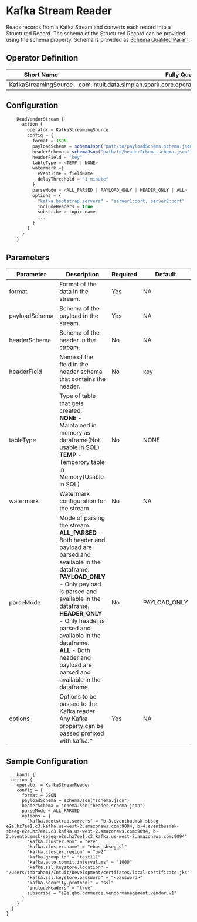 # Kafka Stream Reader

Reads records from a Kafka Stream and converts each record into a Structured Record. The schema of the Structured Record can be provided using the schema property. Schema is provided as [Schema Qualifed Param](../../../../qualified_param/schema_qualified_param.md). 

## Operator Definition

| Short Name | Fully Qualified Name |
|-----------|-------------|
| KafkaStreamingSource | com.intuit.data.simplan.spark.core.operators.sources.stream.KafkaStreamingSource |


## Configuration

``` javascript
    ReadVendorStream {
      action {
        operator = KafkaStreamingSource
        config = {
          format = JSON
          payloadSchema = schemaJson("path/to/payloadSchema.schema.json")
          headerSchema = schemaJson("path/to/headerSchema.schema.json")
          headerField = "key"
          tableType = <TEMP | NONE>
          watermark ={
            eventTime = fieldName
            delayThreshold = "1 minute"
          }
          parseMode = <ALL_PARSED | PAYLOAD_ONLY | HEADER_ONLY | ALL>
          options = {
            "kafka.bootstrap.servers" = "server1:port, server2:port"
            includeHeaders = true
            subscribe = topic-name
            ...
          }
        }
      }
    }
```

## Parameters

| Parameter | Description | Required | Default |
|-----------|-------------|----------|---------|
| format | Format of the data in the stream. | Yes | NA |
| payloadSchema | Schema of the payload in the stream. | Yes | NA |
| headerSchema | Schema of the header in the stream. | No | NA |
| headerField | Name of the field in the header schema that contains the header. | No | key |
| tableType | Type of table that gets created. <br/> <strong>NONE</strong> - Maintained in memory as dataframe(Not usable in SQL)<br/> <strong>TEMP</strong> - Temperory table in Memory(Usable in SQL) | No | NONE |
| watermark | Watermark configuration for the stream. | No | NA |
| parseMode | Mode of parsing the stream. <br/> <strong>ALL_PARSED</strong> - Both header and payload are parsed and available in the dataframe. <br/> <strong>PAYLOAD_ONLY</strong> - Only payload is parsed and available in the dataframe. <br/> <strong>HEADER_ONLY</strong> - Only header is parsed and available in the dataframe. <br/> <strong>ALL</strong> - Both header and payload are parsed and available in the dataframe. | No | PAYLOAD_ONLY |
| options | Options to be passed to the Kafka reader. <br /> Any Kafka property can be passed prefixed with kafka.* | Yes | NA |


## Sample Configuration

```hocon
    bands {
  action {
    operator = KafkaStreamReader
    config = {
      format = JSON
      payloadSchema = schemaJson("schema.json")
      headerSchema = schemaJson("header.schema.json")
      parseMode = ALL_PARSED
      options = {
        "kafka.bootstrap.servers" = "b-3.eventbusmsk-sbseg-e2e.hz7ee1.c3.kafka.us-west-2.amazonaws.com:9094, b-4.eventbusmsk-sbseg-e2e.hz7ee1.c3.kafka.us-west-2.amazonaws.com:9094, b-2.eventbusmsk-sbseg-e2e.hz7ee1.c3.kafka.us-west-2.amazonaws.com:9094"
        "kafka.cluster.env" = "e2e"
        "kafka.cluster.name" = "ebus_sbseg_sl"
        "kafka.cluster.region" = "uw2"
        "kafka.group.id" = "test111"
        "kafka.auto.commit.interval.ms" = "1000"
        "kafka.ssl.keystore.location" = "/Users/tabraham1/Intuit/Development/certifates/local-certificate.jks"
        "kafka.ssl.keystore.password" = "<password>"
        "kafka.security.protocol" = "ssl"
        "includeHeaders" = "true"
        subscribe = "e2e.qbo.commerce.vendormanagement.vendor.v1"
      }
    }
  }
}
```
